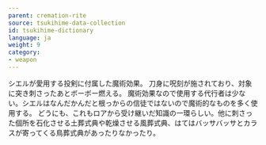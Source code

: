 ```yaml
---
parent: cremation-rite
source: tsukihime-data-collection
id: tsukihime-dictionary
language: ja
weight: 9
category:
- weapon
---
```


シエルが愛用する投剣に付属した魔術効果。
刀身に呪刻が施されており、対象に突き刺さったあとボーボー燃える。
魔術効果なので使用する代行者は少ない。シエルはなんだかんだと根っからの信徒ではないので魔術的なものを多く使用する。
どうにも、これもロアから受け継いだ知識の一環らしい。他に刺さった個所を石化させる土葬式典や乾燥させる風葬式典、はてはバッサバッサとカラスが寄ってくる鳥葬式典があったりなかったり。
